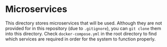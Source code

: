 # Microservices

This directory stores microservices that will be used. Although they are not provided for in this repository (due to `.gitignore`), you can `git clone` them into this directory. Check `docker-compose.yml` in the root directory to find which services are required in order for the system to function properly.
